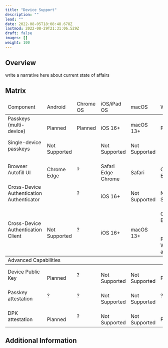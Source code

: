 ```yaml
---
title: "Device Support"
description: ""
lead: ""
date: 2022-08-05T18:08:48.678Z
lastmod: 2022-08-29T21:31:06.529Z
draft: false
images: []
weight: 100
---
```

## Overview

write a narrative here about current state of affairs

## Matrix

<table class="table table-striped align-middle">
    <thead>
        <tr class="fw-bold">
            <td>Component</td>
            <td class="text-center">Android</td>
            <td class="text-center">Chrome OS</td>
            <td class="text-center">iOS/iPad OS</td>
            <td class="text-center">macOS</td>
            <td class="text-center">Windows</td>
        </tr>
    </thead>
    <tr>
        <td><span class="fw-bold">Passkeys</span><br>(multi-device)</td>
        <td class="text-center"><i class="bi bi-calendar-plus" title="Planned" alt="calendar icon"></i><br>Planned</td>
        <td class="text-center"><i class="bi bi-calendar-plus" title="Planned" alt="calendar icon"></i><br>Planned</td>
        <td class="text-center"><i class="bi bi-check-circle-fill text-success"></i><br>iOS 16+</td>
        <td class="text-center"><i class="bi bi-check-circle-fill text-success"></i><br>macOS 13+</td>
        <td class="text-center"><i class="bi bi-calendar-plus" title="Planned" alt="calendar icon"></i><br>Planned</td>
    </tr>
    <tr>
        <td class="fw-bold"><span class="fst-italic">Single-device</span> passkeys  <i class="bi bi-info-circle fs-6"></i></td>
        <td class="text-center"><i class="bi bi-x-circle-fill text-danger"></i><br><span class="fs-6 text-muted">Not Supported</span></td>
        <td class="text-center"><i class="bi bi-check-circle-fill text-success"></i></td>
        <td class="text-center"><i class="bi bi-x-circle-fill text-danger"></i><br><span class="fs-6 text-muted">Not Supported</span></td>
        <td class="text-center"><i class="bi bi-x-circle-fill text-danger"></i><br><span class="fs-6 text-muted">Not Supported</span></td>
        <td class="text-center"><i class="bi bi-check-circle-fill text-success"></i></td>
    </tr>
    <tr>
        <td class="fw-bold">Browser Autofill UI</td>
        <td class="text-center"><i class="bi bi-calendar-plus" title="Planned" alt="calendar icon"></i><br>Chrome<br>Edge</td>
        <td class="text-center">?</td>
        <td class="text-center"><i class="bi bi-check-circle-fill text-success"></i><br>Safari<br>Edge<br>Chrome</td>
        <td class="text-center"><i class="bi bi-check-circle-fill text-success"></i><br>Safari</td>
        <td class="text-center"><i class="bi bi-calendar-plus" title="Planned" alt="calendar icon"></i><br>Chrome<br>Edge </td>
    </tr>
    <tr>
        <td>Cross-Device Authentication<br><span class="fst-italic fw-bold">Authenticator  <i class="bi bi-info-circle fs-6"></i></span></td>
        <td class="text-center"><i class="bi bi-check-circle-fill text-success"></i></td>
        <td class="text-center">?</td>
        <td class="text-center"><i class="bi bi-check-circle-fill text-success"></i><br>iOS 16+</td>
        <td class="text-center"><i class="bi bi-x-circle-fill text-danger"></i><br><span class="fs-6 text-muted">Not Supported</span></td>
        <td class="text-center"><i class="bi bi-x-circle-fill text-danger"></i><br><span class="fs-6 text-muted">Not Supported</span></td>
    </tr>
    <tr>
        <td >Cross-Device Authentication<br><span class="fst-italic fw-bold">Client  <i class="bi bi-info-circle fs-6"></i></span></td>
        <td class="text-center"><i class="bi bi-x-circle-fill text-danger"></i><br><span class="fs-6 text-muted">Not Supported</span></td>
        <td class="text-center">?</td>
        <td class="text-center"><i class="bi bi-check-circle-fill text-success"></i><br>iOS 16+</td>
        <td class="text-center"><i class="bi bi-check-circle-fill text-success"></i><br>macOS 13+</td>
        <td class="text-center"><i class="bi bi-check-circle-fill text-success"></i><br>Chrome<br>Edge<br><br><i class="bi bi-calendar-plus" title="Planned" alt="calendar icon"></i><br>Firefox <br>Windows apps</td>
    </tr>
    <tbody class="table-group-divider">
    <tr>
    <td colspan="6" class="fs-5 fw-bold">Advanced Capabilities</td>
    </tr>
    </tbody>
    <tr>
        <td class="fw-bold">Device Public Key <i class="bi bi-info-circle fs-6"></i></td>
        <td class="text-center"><i class="bi bi-calendar-plus" title="Planned" alt="calendar icon"></i><br>Planned</td>
        <td class="text-center">?</td>
        <td class="text-center"><i class="bi bi-x-circle-fill text-danger"></i><br><span class="fs-6 text-muted">Not Supported</span></td>
        <td class="text-center"><i class="bi bi-x-circle-fill text-danger"></i><br><span class="fs-6 text-muted">Not Supported</span></td>
        <td class="text-center"><i class="bi bi-calendar-plus" title="Planned" alt="calendar icon"></i><br>Planned</td>
    </tr>
        <tr>
        <td class="fw-bold">Passkey attestation <i class="bi bi-info-circle fs-6"></i></td>
        <td class="text-center">?</td>
        <td class="text-center">?</td>
        <td class="text-center"><i class="bi bi-x-circle-fill text-danger"></i><br><span class="fs-6 text-muted">Not Supported</span></td>
        <td class="text-center"><i class="bi bi-x-circle-fill text-danger"></i><br><span class="fs-6 text-muted">Not Supported</span></td>
        <td class="text-center">?</td>
    </tr>
        <tr>
        <td class="fw-bold">DPK attestation <i class="bi bi-info-circle fs-6"></i></td>
        <td class="text-center"><i class="bi bi-calendar-plus" title="Planned" alt="calendar icon"></i><br>Planned</td>
        <td class="text-center">?</td>
        <td class="text-center"><i class="bi bi-x-circle-fill text-danger"></i><br><span class="fs-6 text-muted">Not Supported</span></td>
        <td class="text-center"><i class="bi bi-x-circle-fill text-danger"></i><br><span class="fs-6 text-muted">Not Supported</span></td>
        <td class="text-center"><i class="bi bi-calendar-plus" title="Planned" alt="calendar icon"></i><br>Planned</td>
    </tr>
</table>

## Additional Information
